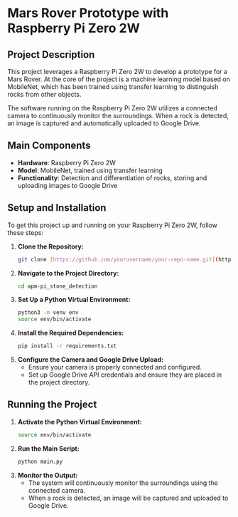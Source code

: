 # Mars Rover Prototype with Raspberry Pi Zero 2W

## Project Description

This project leverages a Raspberry Pi Zero 2W to develop a prototype for a Mars Rover. At the core of the project is a machine learning model based on MobileNet, which has been trained using transfer learning to distinguish rocks from other objects.

The software running on the Raspberry Pi Zero 2W utilizes a connected camera to continuously monitor the surroundings. When a rock is detected, an image is captured and automatically uploaded to Google Drive.

## Main Components

- **Hardware**: Raspberry Pi Zero 2W
- **Model**: MobileNet, trained using transfer learning
- **Functionality**: Detection and differentiation of rocks, storing and uploading images to Google Drive

## Setup and Installation

To get this project up and running on your Raspberry Pi Zero 2W, follow these steps:

1. **Clone the Repository:**
    ```sh
    git clone [https://github.com/yourusername/your-repo-name.git](https://github.com/lukasgro63/apm-pi_stone-detection.git)
    ```
2. **Navigate to the Project Directory:**
    ```sh
    cd apm-pi_stone_detection
    ```
3. **Set Up a Python Virtual Environment:**
    ```sh
    python3 -m venv env
    source env/bin/activate
    ```
4. **Install the Required Dependencies:**
    ```sh
    pip install -r requirements.txt
    ```
5. **Configure the Camera and Google Drive Upload:**
    - Ensure your camera is properly connected and configured.
    - Set up Google Drive API credentials and ensure they are placed in the project directory.

## Running the Project

1. **Activate the Python Virtual Environment:**
    ```sh
    source env/bin/activate
    ```
2. **Run the Main Script:**
    ```sh
    python main.py
    ```
3. **Monitor the Output:**
    - The system will continuously monitor the surroundings using the connected camera.
    - When a rock is detected, an image will be captured and uploaded to Google Drive.

